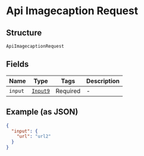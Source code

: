 
# Api Imagecaption Request

## Structure

`ApiImagecaptionRequest`

## Fields

| Name | Type | Tags | Description |
|  --- | --- | --- | --- |
| `input` | [`Input9`](../../doc/models/input-9.md) | Required | - |

## Example (as JSON)

```json
{
  "input": {
    "url": "url2"
  }
}
```


